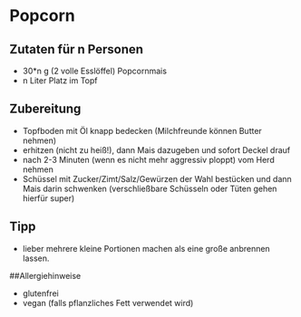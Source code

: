 # Popcorn

## Zutaten für n Personen
- 30*n g (2 volle Esslöffel) Popcornmais
- n Liter Platz im Topf

## Zubereitung
- Topfboden mit Öl knapp bedecken (Milchfreunde können Butter nehmen)
- erhitzen (nicht zu heiß!), dann Mais dazugeben und sofort Deckel drauf
- nach 2-3 Minuten (wenn es nicht mehr aggressiv ploppt) vom Herd nehmen
- Schüssel mit Zucker/Zimt/Salz/Gewürzen der Wahl bestücken und dann Mais darin schwenken (verschließbare Schüsseln oder Tüten gehen hierfür super)

## Tipp
- lieber mehrere kleine Portionen machen als eine große anbrennen lassen.

##Allergiehinweise
- glutenfrei
- vegan (falls pflanzliches Fett verwendet wird)
